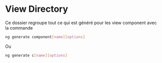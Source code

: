 # View Directory
Ce dossier regroupe tout ce qui est généré pour les view component avec la commande 
```bash 
ng generate component[name][options]
```
Ou 
```bash 
ng generate c[name][options]
```